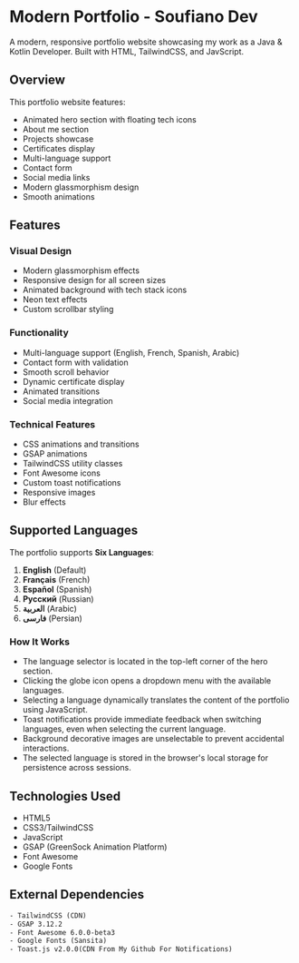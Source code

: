 # Modern Portfolio - Soufiano Dev

A modern, responsive portfolio website showcasing my work as a Java & Kotlin Developer. Built with HTML, TailwindCSS, and JavScript.

## Overview

This portfolio website features:
- Animated hero section with floating tech icons
- About me section
- Projects showcase
- Certificates display
- Multi-language support
- Contact form
- Social media links
- Modern glassmorphism design
- Smooth animations

## Features

### Visual Design
- Modern glassmorphism effects
- Responsive design for all screen sizes
- Animated background with tech stack icons
- Neon text effects
- Custom scrollbar styling

### Functionality
- Multi-language support (English, French, Spanish, Arabic)
- Contact form with validation
- Smooth scroll behavior
- Dynamic certificate display
- Animated transitions
- Social media integration

### Technical Features
- CSS animations and transitions
- GSAP animations
- TailwindCSS utility classes
- Font Awesome icons
- Custom toast notifications
- Responsive images
- Blur effects

## Supported Languages

The portfolio supports **Six Languages**:
1. **English** (Default)
2. **Français** (French)
3. **Español** (Spanish)
4. **Русский** (Russian)
5. **العربية** (Arabic)
6. **فارسى**   (Persian)

### How It Works
- The language selector is located in the top-left corner of the hero section.
- Clicking the globe icon opens a dropdown menu with the available languages.
- Selecting a language dynamically translates the content of the portfolio using JavaScript.
- Toast notifications provide immediate feedback when switching languages, even when selecting the current language.
- Background decorative images are unselectable to prevent accidental interactions.
- The selected language is stored in the browser's local storage for persistence across sessions.

## Technologies Used

- HTML5
- CSS3/TailwindCSS
- JavaScript
- GSAP (GreenSock Animation Platform)
- Font Awesome
- Google Fonts

## External Dependencies

```html
- TailwindCSS (CDN)
- GSAP 3.12.2
- Font Awesome 6.0.0-beta3
- Google Fonts (Sansita)
- Toast.js v2.0.0(CDN From My Github For Notifications)